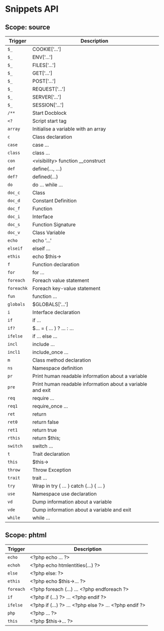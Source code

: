Snippets API
============

Scope: source
-------------

| Trigger | Description |
| ------- | ----------- |
| `$_` | COOKIE[&#039;…&#039;] |
| `$_` | ENV[&#039;…&#039;] |
| `$_` | FILES[&#039;…&#039;] |
| `$_` | GET[&#039;…&#039;] |
| `$_` | POST[&#039;…&#039;] |
| `$_` | REQUEST[&#039;…&#039;] |
| `$_` | SERVER[&#039;…&#039;] |
| `$_` | SESSION[&#039;…&#039;] |
| `/**` | Start Docblock |
| `<?` | Script start tag |
| `array` | Initialise a variable with an array |
| `c` | Class declaration |
| `case` | case … |
| `class` | class … |
| `con` | &lt;visibility&gt; function __construct |
| `def` | define(…, …) |
| `def?` | defined(…) |
| `do` | do … while … |
| `doc_c` | Class |
| `doc_d` | Constant Definition |
| `doc_f` | Function |
| `doc_i` | Interface |
| `doc_s` | Function Signature |
| `doc_v` | Class Variable |
| `echo` | echo &#039;…&#039; |
| `elseif` | elseif … |
| `ethis` | echo $this-&gt; |
| `f` | Function declaration |
| `for` | for … |
| `foreach` | Foreach value statement |
| `foreachk` | Foreach key-value statement |
| `fun` | function … |
| `globals` | $GLOBALS[&#039;…&#039;] |
| `i` | Interface declaration |
| `if` | if … |
| `if?` | $… = ( … ) ? … : … |
| `ifelse` | if … else … |
| `incl` | include … |
| `incl1` | include_once … |
| `m` | Class method declaration |
| `ns` | Namespace definition |
| `pr` | Print human readable information about a variable |
| `pre` | Print human readable information about a variable and exit |
| `req` | require … |
| `req1` | require_once … |
| `ret` | return |
| `ret0` | return false |
| `ret1` | return true |
| `rthis` | return $this; |
| `switch` | switch … |
| `t` | Trait declaration |
| `this` | $this-&gt; |
| `throw` | Throw Exception |
| `trait` | trait … |
| `try` | Wrap in try { … } catch (…) { … } |
| `use` | Namespace use declaration |
| `vd` | Dump information about a variable |
| `vde` | Dump information about a variable and exit |
| `while` | while … |

Scope: phtml
------------

| Trigger | Description |
| ------- | ----------- |
| `echo` | &lt;?php echo … ?&gt; |
| `echoh` | &lt;?php echo htmlentities(…) ?&gt; |
| `else` | &lt;?php else: ?&gt; |
| `ethis` | &lt;?php echo $this-&gt;… ?&gt; |
| `foreach` | &lt;?php foreach (…) … &lt;?php endforeach ?&gt; |
| `if` | &lt;?php if (…) ?&gt; … &lt;?php endif ?&gt; |
| `ifelse` | &lt;?php if (…) ?&gt; … &lt;?php else ?&gt; … &lt;?php endif ?&gt; |
| `php` | &lt;?php … ?&gt; |
| `this` | &lt;?php $this-&gt;… ?&gt; |

